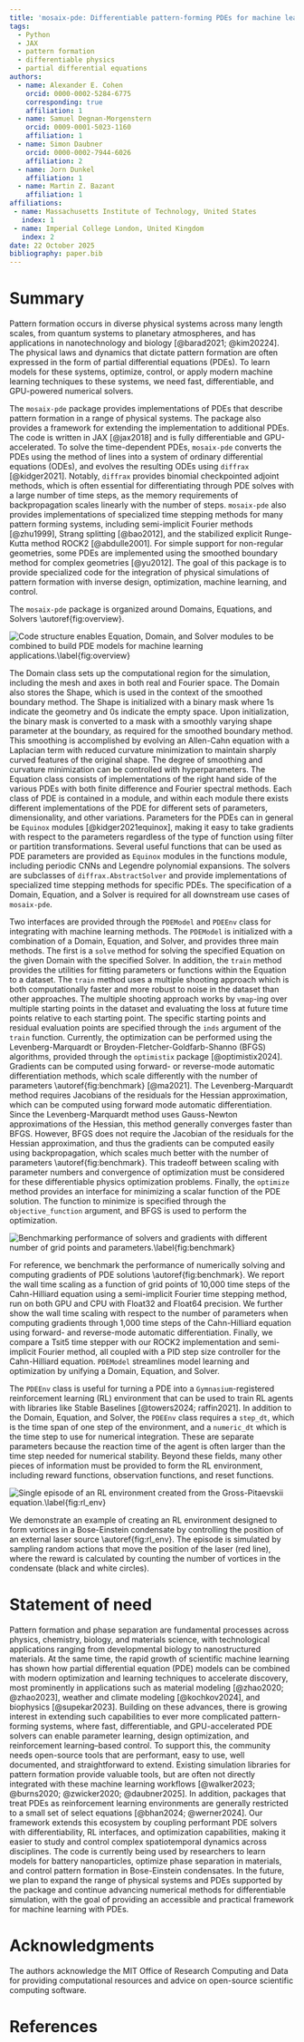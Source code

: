 ```yaml
---
title: 'mosaix-pde: Differentiable pattern-forming PDEs for machine learning, optimization, and control'
tags:
  - Python
  - JAX
  - pattern formation
  - differentiable physics
  - partial differential equations
authors:
  - name: Alexander E. Cohen
    orcid: 0000-0002-5284-6775
    corresponding: true
    affiliation: 1
  - name: Samuel Degnan-Morgenstern
    orcid: 0009-0001-5023-1160
    affiliation: 1
  - name: Simon Daubner
    orcid: 0000-0002-7944-6026
    affiliation: 2
  - name: Jorn Dunkel
    affiliation: 1
  - name: Martin Z. Bazant
    affiliation: 1
affiliations:
 - name: Massachusetts Institute of Technology, United States
   index: 1
 - name: Imperial College London, United Kingdom
   index: 2
date: 22 October 2025
bibliography: paper.bib
---
```


# Summary
Pattern formation occurs in diverse physical systems across many length scales, from quantum systems to planetary atmospheres, and has applications in nanotechnology and biology [@barad2021; @kim20224].
The physical laws and dynamics that dictate pattern formation are often expressed in the form of partial differential equations (PDEs).
To learn models for these systems, optimize, control, or apply modern machine learning techniques to these systems, we need fast, differentiable, and GPU-powered numerical solvers.

The `mosaix-pde` package provides implementations of PDEs that describe pattern formation in a range of physical systems.
The package also provides a framework for extending the implementation to additional PDEs.
The code is written in JAX [@jax2018] and is fully differentiable and GPU-accelerated.
To solve the time-dependent PDEs, `mosaix-pde` converts the PDEs using the method of lines into a system of ordinary differential equations (ODEs), and evolves the resulting ODEs using `diffrax` [@kidger2021]. 
Notably, `diffrax` provides binomial checkpointed adjoint methods, which is often essential for differentiating through PDE solves with a large number of time steps, as the memory requirements of backpropagation scales linearly with the number of steps.
`mosaix-pde` also provides implementations of specialized time stepping methods for many pattern forming systems, including semi-implicit Fourier methods [@zhu1999], Strang splitting [@bao2012], and the stabilized explicit Runge-Kutta method ROCK2 [@abdulle2001].
For simple support for non-regular geometries, some PDEs are implemented using the smoothed boundary method for complex geometries [@yu2012].
The goal of this package is to provide specialized code for the integration of physical simulations of pattern formation with inverse design, optimization, machine learning, and control. 

The `mosaix-pde` package is organized around Domains, Equations, and Solvers \autoref{fig:overview}.

![Code structure enables Equation, Domain, and Solver modules to be combined to build PDE models for machine learning applications.\label{fig:overview}](figure1_joss.png)

The Domain class sets up the computational region for the simulation, including the mesh and axes in both real and Fourier space.
The Domain also stores the Shape, which is used in the context of the smoothed boundary method.
The Shape is initialized with a binary mask where 1s indicate the geometry and 0s indicate the empty space.
Upon initialization, the binary mask is converted to a mask with a smoothly varying shape parameter at the boundary, as required for the smoothed boundary method.
This smoothing is accomplished by evolving an Allen-Cahn equation with a Laplacian term with reduced curvature minimization to maintain sharply curved features of the original shape.
The degree of smoothing and curvature minimization can be controlled with hyperparameters.
The Equation class consists of implementations of the right hand side of the various PDEs with both finite difference and Fourier spectral methods. 
Each class of PDE is contained in a module, and within each module there exists different implementations of the PDE for different sets of parameters, dimensionality, and other variations.
Parameters for the PDEs can in general be `Equinox` modules [@kidger2021equinox], making it easy to take gradients with respect to the parameters regardless of the type of function using filter or partition transformations.
Several useful functions that can be used as PDE parameters are provided as `Equinox` modules in the functions module, including periodic CNNs and Legendre polynomial expansions.
The solvers are subclasses of `diffrax.AbstractSolver` and provide implementations of specialized time stepping methods for specific PDEs.
The specification of a Domain, Equation, and a Solver is required for all downstream use cases of `mosaix-pde`.

Two interfaces are provided through the `PDEModel` and `PDEEnv` class for integrating with machine learning methods.
The `PDEModel` is initialized with a combination of a Domain, Equation, and Solver, and provides three main methods.
The first is a `solve` method for solving the specified Equation on the given Domain with the specified Solver.
In addition, the `train` method provides the utilities for fitting parameters or functions within the Equation to a dataset.
The `train` method uses a multiple shooting approach which is both computationally faster and more robust to noise in the dataset than other approaches.
The multiple shooting approach works by `vmap`-ing over multiple starting points in the dataset and evaluating the loss at future time points relative to each starting point. 
The specific starting points and residual evaluation points are specified through the `inds` argument of the `train` function.
Currently, the optimization can be performed using the Levenberg-Marquardt or Broyden-Fletcher-Goldfarb-Shanno (BFGS) algorithms, provided through the `optimistix` package [@optimistix2024].
Gradients can be computed using forward- or reverse-mode automatic differentiation methods, which scale differently with the number of parameters \autoref{fig:benchmark} [@ma2021].
The Levenberg-Marquardt method requires Jacobians of the residuals for the Hessian approximation, which can be computed using forward mode automatic differentiation.
Since the Levenberg-Marquardt method uses Gauss-Newton approximations of the Hessian, this method generally converges faster than BFGS. 
However, BFGS does not require the Jacobian of the residuals for the Hessian approximation, and thus the gradients can be computed easily using backpropagation, which scales much better with the number of parameters \autoref{fig:benchmark}.
This tradeoff between scaling with parameter numbers and convergence of optimization must be considered for these differentiable physics optimization problems.
Finally, the `optimize` method provides an interface for minimizing a scalar function of the PDE solution.
The function to minimize is specified through the `objective_function` argument, and BFGS is used to perform the optimization.

![Benchmarking performance of solvers and gradients with different number of grid points and parameters.\label{fig:benchmark}](figure2_joss.png)

For reference, we benchmark the performance of numerically solving and computing gradients of PDE solutions \autoref{fig:benchmark}.
We report the wall time scaling as a function of grid points of 10,000 time steps of the Cahn-Hilliard equation using a semi-implicit Fourier time stepping method, run on both GPU and CPU with Float32 and Float64 precision.
We further show the wall time scaling with respect to the number of parameters when computing gradients through 1,000 time steps of the Cahn-Hilliard equation using forward- and reverse-mode automatic differentiation.
Finally, we compare a Tsit5 time stepper with our ROCK2 implementation and semi-implicit Fourier method, all coupled with a PID step size controller for the Cahn-Hilliard equation.
`PDEModel` streamlines model learning and optimization by unifying a Domain, Equation, and Solver.

The `PDEEnv` class is useful for turning a PDE into a `Gymnasium`-registered reinforcement learning (RL) environment that can be used to train RL agents with libraries like Stable Baselines [@towers2024; raffin2021].
In addition to the Domain, Equation, and Solver, the `PDEEnv` class requires a `step_dt`, which is the time span of one step of the environment, and a `numeric_dt` which is the time step to use for numerical integration. 
These are separate parameters because the reaction time of the agent is often larger than the time step needed for numerical stability.
Beyond these fields, many other pieces of information must be provided to form the RL environment, including reward functions, observation functions, and reset functions.

![Single episode of an RL environment created from the Gross-Pitaevskii equation.\label{fig:rl_env}](figure3_joss.png)

We demonstrate an example of creating an RL environment designed to form vortices in a Bose-Einstein condensate by controlling the position of an external laser source \autoref{fig:rl_env}.
The episode is simulated by sampling random actions that move the position of the laser (red line), where the reward is calculated by counting the number of vortices in the condensate (black and white circles).


# Statement of need
Pattern formation and phase separation are fundamental processes across physics, chemistry, biology, and materials science, with technological applications ranging from developmental biology to nanostructured materials. 
At the same time, the rapid growth of scientific machine learning has shown how partial differential equation (PDE) models can be combined with modern optimization and learning techniques to accelerate discovery, most prominently in applications such as material modeling [@zhao2020; @zhao2023], weather and climate modeling [@kochkov2024], and biophysics [@supekar2023]. 
Building on these advances, there is growing interest in extending such capabilities to ever more complicated pattern-forming systems, where fast, differentiable, and GPU-accelerated PDE solvers can enable parameter learning, design optimization, and reinforcement learning–based control.
To support this, the community needs open-source tools that are performant, easy to use, well documented, and straightforward to extend.
Existing simulation libraries for pattern formation provide valuable tools, but are often not directly integrated with these machine learning workflows [@walker2023; @burns2020; @zwicker2020; @daubner2025].
In addition, packages that treat PDEs as reinforcement learning environments are generally restricted to a small set of select equations [@bhan2024; @werner2024].
Our framework extends this ecosystem by coupling performant PDE solvers with differentiability, RL interfaces, and optimization capabilities, making it easier to study and control complex spatiotemporal dynamics across disciplines.
The code is currently being used by researchers to learn models for battery nanoparticles, optimize phase separation in materials, and control pattern formation in Bose-Einstein condensates.
In the future, we plan to expand the range of physical systems and PDEs supported by the package and continue advancing numerical methods for differentiable simulation, with the goal of providing an accessible and practical framework for machine learning with PDEs.

# Acknowledgments
The authors acknowledge the MIT Office of Research Computing and Data for providing computational resources and advice on open-source scientific computing software.

# References
